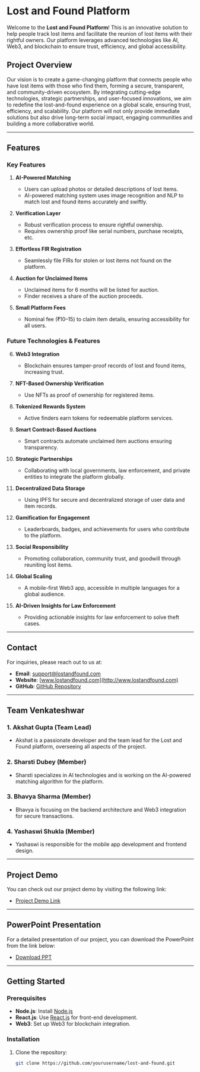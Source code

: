 # Lost and Found Platform

Welcome to the **Lost and Found Platform**! This is an innovative solution to help people track lost items and facilitate the reunion of lost items with their rightful owners. Our platform leverages advanced technologies like AI, Web3, and blockchain to ensure trust, efficiency, and global accessibility.

## Project Overview

Our vision is to create a game-changing platform that connects people who have lost items with those who find them, forming a secure, transparent, and community-driven ecosystem. By integrating cutting-edge technologies, strategic partnerships, and user-focused innovations, we aim to redefine the lost-and-found experience on a global scale, ensuring trust, efficiency, and scalability. Our platform will not only provide immediate solutions but also drive long-term social impact, engaging communities and building a more collaborative world.

---

## Features

### Key Features

1. **AI-Powered Matching**
   - Users can upload photos or detailed descriptions of lost items.
   - AI-powered matching system uses image recognition and NLP to match lost and found items accurately and swiftly.
   
2. **Verification Layer**
   - Robust verification process to ensure rightful ownership.
   - Requires ownership proof like serial numbers, purchase receipts, etc.

3. **Effortless FIR Registration**
   - Seamlessly file FIRs for stolen or lost items not found on the platform.

4. **Auction for Unclaimed Items**
   - Unclaimed items for 6 months will be listed for auction.
   - Finder receives a share of the auction proceeds.

5. **Small Platform Fees**
   - Nominal fee (₹10–15) to claim item details, ensuring accessibility for all users.

### Future Technologies & Features

6. **Web3 Integration**
   - Blockchain ensures tamper-proof records of lost and found items, increasing trust.

7. **NFT-Based Ownership Verification**
   - Use NFTs as proof of ownership for registered items.

8. **Tokenized Rewards System**
   - Active finders earn tokens for redeemable platform services.

9. **Smart Contract-Based Auctions**
   - Smart contracts automate unclaimed item auctions ensuring transparency.

10. **Strategic Partnerships**
    - Collaborating with local governments, law enforcement, and private entities to integrate the platform globally.

11. **Decentralized Data Storage**
    - Using IPFS for secure and decentralized storage of user data and item records.

12. **Gamification for Engagement**
    - Leaderboards, badges, and achievements for users who contribute to the platform.

13. **Social Responsibility**
    - Promoting collaboration, community trust, and goodwill through reuniting lost items.

14. **Global Scaling**
    - A mobile-first Web3 app, accessible in multiple languages for a global audience.

15. **AI-Driven Insights for Law Enforcement**
    - Providing actionable insights for law enforcement to solve theft cases.

---

## Contact

For inquiries, please reach out to us at:

- **Email**: [support@lostandfound.com](mailto:support@lostandfound.com)
- **Website**: [www.lostandfound.com](http://www.lostandfound.com)
- **GitHub**: [GitHub Repository](https://github.com/yourusername/lost-and-found)

---

## Team Venkateshwar

### 1. **Akshat Gupta** (Team Lead)
   - Akshat is a passionate developer and the team lead for the Lost and Found platform, overseeing all aspects of the project.

### 2. **Sharsti Dubey** (Member)
   - Sharsti specializes in AI technologies and is working on the AI-powered matching algorithm for the platform.

### 3. **Bhavya Sharma** (Member)
   - Bhavya is focusing on the backend architecture and Web3 integration for secure transactions.

### 4. **Yashaswi Shukla** (Member)
   - Yashaswi is responsible for the mobile app development and frontend design.

---

## Project Demo

You can check out our project demo by visiting the following link:

- [Project Demo Link](https://aksht27.github.io/Venkateshwar_CodeBharat/)

---

## PowerPoint Presentation

For a detailed presentation of our project, you can download the PowerPoint from the link below:

- [Download PPT](https://link_to_your_ppt)

---

## Getting Started

### Prerequisites

- **Node.js**: Install [Node.js](https://nodejs.org/)
- **React.js**: Use [React.js](https://reactjs.org/) for front-end development.
- **Web3**: Set up Web3 for blockchain integration.

### Installation

1. Clone the repository:
   ```bash
   git clone https://github.com/yourusername/lost-and-found.git
